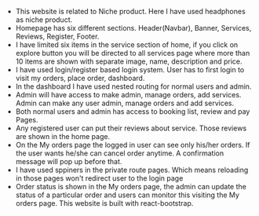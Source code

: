 * This website is related to Niche product. Here I have used headphones as niche product. 
* Homepage has six different sections. Header(Navbar), Banner, Services, Reviews, Register, Footer.
* I have limited six items in the service section of home, if you click on explore button you will be directed to all services page where more than 10 items are shown with separate image, name, description and price.
* I have used login/register based login system. User has to first login to visit my orders, place order, dashboard.
* In the dashboard I have used nested routing for normal users and admin.
* Admin will have access to make admin, manage orders, add services. Admin can make any user admin, manage orders and add services.
* Both normal users and admin has access to booking list, review and pay Pages.
* Any registered user can put their reviews about service. Those reviews are shown in the home page.
* On the My orders page the logged in user can see only his/her orders. If the user wants he/she can cancel order anytime. A confirmation message will pop up before that.
* I have used sppiners in the private route pages. Which means reloading in those pages won't redirect user to the login page
* Order status is shown in the My orders page, the admin can update the status of a particular order and users can monitor this visiting the My orders page. This website is built with react-bootstrap.
